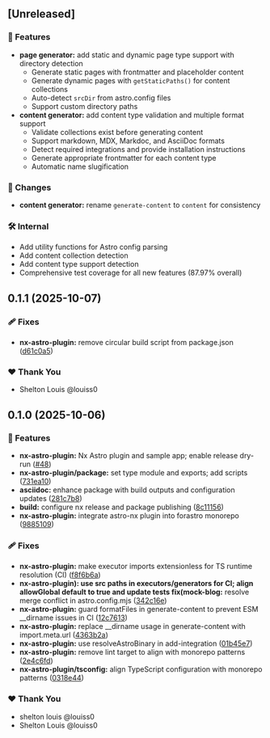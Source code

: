 ## [Unreleased]

### 🚀 Features

- **page generator:** add static and dynamic page type support with directory detection
  - Generate static pages with frontmatter and placeholder content
  - Generate dynamic pages with `getStaticPaths()` for content collections
  - Auto-detect `srcDir` from astro.config files
  - Support custom directory paths
- **content generator:** add content type validation and multiple format support
  - Validate collections exist before generating content
  - Support markdown, MDX, Markdoc, and AsciiDoc formats
  - Detect required integrations and provide installation instructions
  - Generate appropriate frontmatter for each content type
  - Automatic name slugification

### 🔄 Changes

- **content generator:** rename `generate-content` to `content` for consistency

### 🛠️ Internal

- Add utility functions for Astro config parsing
- Add content collection detection
- Add content type support detection
- Comprehensive test coverage for all new features (87.97% overall)

## 0.1.1 (2025-10-07)

### 🩹 Fixes

- **nx-astro-plugin:** remove circular build script from package.json ([d61c0a5](https://github.com/louiss0/forastro/commit/d61c0a5))

### ❤️ Thank You

- Shelton Louis @louiss0

## 0.1.0 (2025-10-06)

### 🚀 Features

- **nx-astro-plugin:** Nx Astro plugin and sample app; enable release dry-run ([#48](https://github.com/louiss0/forastro/pull/48))
- **nx-astro-plugin/package:** set type module and exports; add scripts ([731ea10](https://github.com/louiss0/forastro/commit/731ea10))
- **asciidoc:** enhance package with build outputs and configuration updates ([281c7b8](https://github.com/louiss0/forastro/commit/281c7b8))
- **build:** configure nx release and package publishing ([8c11156](https://github.com/louiss0/forastro/commit/8c11156))
- **nx-astro-plugin:** integrate astro-nx plugin into forastro monorepo ([9885109](https://github.com/louiss0/forastro/commit/9885109))

### 🩹 Fixes

- **nx-astro-plugin:** make executor imports extensionless for TS runtime resolution (CI) ([f8f6b6a](https://github.com/louiss0/forastro/commit/f8f6b6a))
- **nx-astro-plugin): use src paths in executors/generators for CI; align allowGlobal default to true and update tests fix(mock-blog:** resolve merge conflict in astro.config.mjs ([342c16e](https://github.com/louiss0/forastro/commit/342c16e))
- **nx-astro-plugin:** guard formatFiles in generate-content to prevent ESM \_\_dirname issues in CI ([12c7613](https://github.com/louiss0/forastro/commit/12c7613))
- **nx-astro-plugin:** replace \_\_dirname usage in generate-content with import.meta.url ([4363b2a](https://github.com/louiss0/forastro/commit/4363b2a))
- **nx-astro-plugin:** use resolveAstroBinary in add-integration ([01b45e7](https://github.com/louiss0/forastro/commit/01b45e7))
- **nx-astro-plugin:** remove lint target to align with monorepo patterns ([2e4c6fd](https://github.com/louiss0/forastro/commit/2e4c6fd))
- **nx-astro-plugin/tsconfig:** align TypeScript configuration with monorepo patterns ([0318e44](https://github.com/louiss0/forastro/commit/0318e44))

### ❤️ Thank You

- shelton louis @louiss0
- Shelton Louis @louiss0
